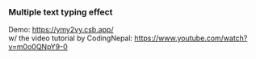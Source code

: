 ### Multiple text typing effect
Demo: https://ymy2vy.csb.app/ <br/>
w/ the video tutorial by CodingNepal: https://www.youtube.com/watch?v=m0o0QNpY9-0